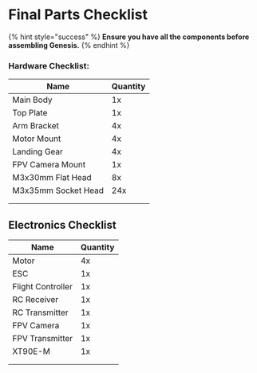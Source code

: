 # Final Parts Checklist

{% hint style="success" %}
**Ensure you have all the components before assembling Genesis.**
{% endhint %}

### Hardware Checklist:

| Name                | Quantity |
| ------------------- | -------- |
| Main Body           | 1x       |
| Top Plate           | 1x       |
| Arm Bracket         | 4x       |
| Motor Mount         | 4x       |
| Landing Gear        | 4x       |
| FPV Camera Mount    | 1x       |
| M3x30mm Flat Head   | 8x       |
| M3x35mm Socket Head | 24x      |
|                     |          |
|                     |          |

## Electronics Checklist

| Name              | Quantity |
| ----------------- | -------- |
| Motor             | 4x       |
| ESC               | 1x       |
| Flight Controller | 1x       |
| RC Receiver       | 1x       |
| RC Transmitter    | 1x       |
| FPV Camera        | 1x       |
| FPV Transmitter   | 1x       |
| XT90E-M           | 1x       |
|                   |          |
|                   |          |

